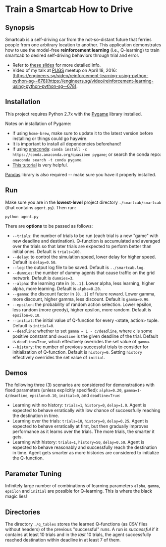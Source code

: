# Train a Smartcab How to Drive

## Synopsis
Smartcab is a self-driving car from the not-so-distant future that ferries people from one arbitrary location to another. This application demonstrates how to use the model-free **reinforcement learning** (i.e., Q-learning) to train smartcab to desired self-driving behaviors through trial and error.

* Refer to [these slides](https://docs.google.com/presentation/d/1fJPmHzDFc9SYykhgZIRH-ZovdRat6cHJOBNG4CzTA60/edit?usp=sharing) for more detailed info.
* Video of my talk at [PUGS](http://pugs.org.sg/) meetup on April 18, 2016: [https://engineers.sg/video/reinforcement-learning-using-python-python-sg--678](https://engineers.sg/video/reinforcement-learning-using-python-python-sg--678).

## Installation

This project requires Python 2.7x with the [Pygame](https://www.pygame.org/wiki/GettingStarted) library installed.

Notes on installation of Pygame:
- If using `home-brew`, make sure to update it to the latest version before installing or things could go haywire.
- It is important to install all dependencies beforehand!
- If using [anaconda](https://www.continuum.io/downloads): `conda install -c https://conda.anaconda.org/quasiben pygame`; or search the conda repo: `anaconda search -t conda pygame`.
- [This tutorial](http://kidscancode.org/blog/2015/09/pygame_install/) is very helpful.

[Pandas](http://pandas.pydata.org/) library is also required -- make sure you have it properly installed.

## Run

Make sure you are in the **lowest-level** project directory `./smartcab/smartcab` (that contains `agent.py`). Then run:

```python agent.py```

There are **options** to be passed as follows:
* `--trials`: the number of trials to be run (each trial is a new "game" with new deadline and destination). Q-function is accumulated and averaged over the trials so that later trials are expected to perform better than initial ones. Default is `trials=100`.
* `--delay`: to control the simulation speed, lower delay for higher speed. Default is `delay=0.50`.
* `--log`: the output log file to be saved. Default is `../smartcab.log`.
* `--dummies`: the number of dummy agents that cause traffic on the grid network. Default is `dummies=3`.
* `--alpha`: the learning rate in `[0..1]`. Lower alpha, less learning, higher alpha, more learning. Default is `alpha=0.20`.
* `--gamma`: the discount factor in `[0..1]` of future reward. Lower gamma, more discount, higher gamma, less discount. Default is `gamma=0.90`.
* `--epsilon`: the probability of random action selection. Lower epsilon, less random (more greedy), higher epsilon, more random. Default is `epsilon=0.10`.
* `--initial`: the initial value of Q-function for every <state, action> tuple. Default is `initial=0`.
* `--deadline`: whether to set `gamma = 1 - c/deadline`, where `c` is some positive constant and `deadline` is the given deadline of the trial. Default is `deadline=True`, which effectively overrides the set value of `gamma`. 
* `--history`: the number of previous successful trials to consider for initialization of Q-function. Default is `history=0`. Setting `history` effectively overrides the set value of `initial`.

## Demos

The following three (3) scenarios are considered for demonstrations with fixed parameters (unless explicitly specified): `alpha=0.20`, `gamma=1-4/deadline`, `epsilon=0.10`, `initial=0`, and `deadline=True`:
* Learning with no history: `trials=1`, `history=0`, `delay=1.0`. Agent is expected to behave erratically with low chance of successfully reaching the destination in time. 
* Learning over the trials: `trials=10`, `history=0`, `delay=0.25`. Agent is expected to behave erratically at first, but then gradually improves performance as it learns over the trials. The more trials, the smarter it gets.
* Learning with history: `trials=1`, `history=50`, `delay=0.50`. Agent is expected to behave reasonably and successfully reach the destination in time. Agent gets smarter as more histories are considered to initialize the Q-function.

## Parameter Tuning

Infinitely large number of combinations of learning parameters `alpha`, `gamma`, `epsilon` and `initial` are possible for Q-learning. This is where the black magic lies! 

## Directories

The directory `./q_tables` stores the learned Q-functions (as CSV files without headers) of the previous "successful" runs. A run is *successful* if it contains at least 10 trials and in the *last* 10 trials, the agent successfully reached destination within deadline in at least 7 of them.
